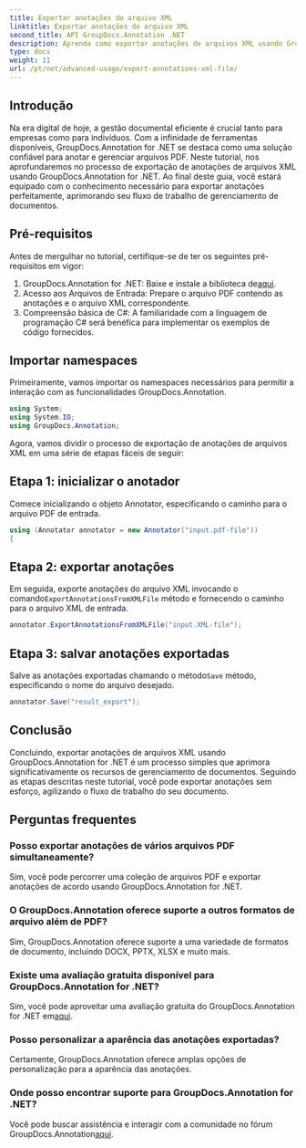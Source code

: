 ```yaml
---
title: Exportar anotações do arquivo XML
linktitle: Exportar anotações do arquivo XML
second_title: API GroupDocs.Annotation .NET
description: Aprenda como exportar anotações de arquivos XML usando GroupDocs.Annotation for .NET, simplificando seu fluxo de trabalho de gerenciamento de documentos com eficiência.
type: docs
weight: 11
url: /pt/net/advanced-usage/export-annotations-xml-file/
---
```

## Introdução
Na era digital de hoje, a gestão documental eficiente é crucial tanto para empresas como para indivíduos. Com a infinidade de ferramentas disponíveis, GroupDocs.Annotation for .NET se destaca como uma solução confiável para anotar e gerenciar arquivos PDF. Neste tutorial, nos aprofundaremos no processo de exportação de anotações de arquivos XML usando GroupDocs.Annotation for .NET. Ao final deste guia, você estará equipado com o conhecimento necessário para exportar anotações perfeitamente, aprimorando seu fluxo de trabalho de gerenciamento de documentos.
## Pré-requisitos
Antes de mergulhar no tutorial, certifique-se de ter os seguintes pré-requisitos em vigor:
1.  GroupDocs.Annotation for .NET: Baixe e instale a biblioteca de[aqui](https://releases.groupdocs.com/annotation/net/).
2. Acesso aos Arquivos de Entrada: Prepare o arquivo PDF contendo as anotações e o arquivo XML correspondente.
3. Compreensão básica de C#: A familiaridade com a linguagem de programação C# será benéfica para implementar os exemplos de código fornecidos.

## Importar namespaces
Primeiramente, vamos importar os namespaces necessários para permitir a interação com as funcionalidades GroupDocs.Annotation.
```csharp
using System;
using System.IO;
using GroupDocs.Annotation;
```

Agora, vamos dividir o processo de exportação de anotações de arquivos XML em uma série de etapas fáceis de seguir:
## Etapa 1: inicializar o anotador
Comece inicializando o objeto Annotator, especificando o caminho para o arquivo PDF de entrada.
```csharp
using (Annotator annotator = new Annotator("input.pdf-file"))
{
```
## Etapa 2: exportar anotações
 Em seguida, exporte anotações do arquivo XML invocando o comando`ExportAnnotationsFromXMLFile` método e fornecendo o caminho para o arquivo XML de entrada.
```csharp
annotator.ExportAnnotationsFromXMLFile("input.XML-file");
```
## Etapa 3: salvar anotações exportadas
 Salve as anotações exportadas chamando o método`Save` método, especificando o nome do arquivo desejado.
```csharp
annotator.Save("result_export");
```

## Conclusão
Concluindo, exportar anotações de arquivos XML usando GroupDocs.Annotation for .NET é um processo simples que aprimora significativamente os recursos de gerenciamento de documentos. Seguindo as etapas descritas neste tutorial, você pode exportar anotações sem esforço, agilizando o fluxo de trabalho do seu documento.
## Perguntas frequentes
### Posso exportar anotações de vários arquivos PDF simultaneamente?
Sim, você pode percorrer uma coleção de arquivos PDF e exportar anotações de acordo usando GroupDocs.Annotation for .NET.
### O GroupDocs.Annotation oferece suporte a outros formatos de arquivo além de PDF?
Sim, GroupDocs.Annotation oferece suporte a uma variedade de formatos de documento, incluindo DOCX, PPTX, XLSX e muito mais.
### Existe uma avaliação gratuita disponível para GroupDocs.Annotation for .NET?
 Sim, você pode aproveitar uma avaliação gratuita do GroupDocs.Annotation for .NET em[aqui](https://releases.groupdocs.com/).
### Posso personalizar a aparência das anotações exportadas?
Certamente, GroupDocs.Annotation oferece amplas opções de personalização para a aparência das anotações.
### Onde posso encontrar suporte para GroupDocs.Annotation for .NET?
 Você pode buscar assistência e interagir com a comunidade no fórum GroupDocs.Annotation[aqui](https://forum.groupdocs.com/c/annotation/10).